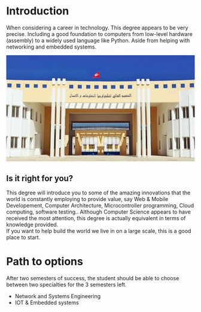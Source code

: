 # Introduction
When considering a career in technology. This degree appears to be very precise. Including  a good foundation to computers from low-level hardware (assembly) to a widely used language like Python. Aside from helping with networking and embedded systems.

![Photo of Mountain](images/ISTIC-BC.png)


## Is it right for you?
This degree will introduce you to some of the amazing innovations that the world is constantly employing to provide value, say Web & Mobile Developement, Computer Architecture, Microcontroller programming, Cloud computing, software testing..
Although Computer Science appears to have received the most attention, this degree is actually equivalent in terms of knowledge provided.
<br>
If you want to help build the world we live in on a large scale, this is a good place to start.

# Path to options
After two semesters of success, the student should be able to choose between two specialties for the 3 semesters left.
- Network and Systems Engineering
- IOT & Embedded systems


